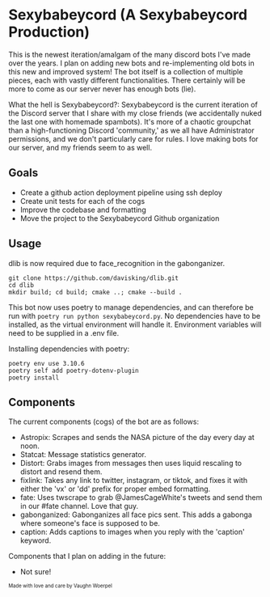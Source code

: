 # Sexybabeycord (A Sexybabeycord Production)

This is the newest iteration/amalgam of the many discord bots I've made over the years. 
I plan on adding new bots and re-implementing old bots in this new and improved system!
The bot itself is a collection of multiple pieces, each with vastly
different functionalities. There certainly will be more to come as our
server never has enough bots (lie).

What the hell is Sexybabeycord?: Sexybabeycord is the current iteration of the Discord server that I share
with my close friends (we accidentally nuked the last one with homemade spambots). It's more of a 
chaotic groupchat than a high-functioning Discord 'community,' as we all have Administrator 
permissions, and we don't particularly care for rules. I love making bots for our server, and my
friends seem to as well.

## Goals
 - Create a github action deployment pipeline using ssh deploy 
 - Create unit tests for each of the cogs
 - Improve the codebase and formatting
 - Move the project to the Sexybabeycord Github organization

## Usage

dlib is now required due to face_recognition in the gabonganizer.

```
git clone https://github.com/davisking/dlib.git
cd dlib
mkdir build; cd build; cmake ..; cmake --build .
```

This bot now uses poetry to manage dependencies, and can therefore be run with `poetry run python sexybabeycord.py`. No dependencies have to be installed, as the virtual environment will handle it. Environment variables will need to be supplied in a .env file.

Installing dependencies with poetry:
```
poetry env use 3.10.6
poetry self add poetry-dotenv-plugin
poetry install
```

## Components

The current components (cogs) of the bot are as follows:
- Astropix: Scrapes and sends the NASA picture of the day every day at noon.
- Statcat: Message statistics generator.
- Distort: Grabs images from messages then uses liquid rescaling to distort and resend them.
- fixlink: Takes any link to twitter, instagram, or tiktok, and fixes it with either the 'vx' or 'dd' prefix for proper embed formatting.
- fate: Uses twscrape to grab @JamesCageWhite's tweets and send them in our #fate channel. Love that guy.
- gabonganized: Gabonganizes all face pics sent. This adds a gabonga where someone's face is supposed to be.
- caption: Adds captions to images when you reply with the 'caption' keyword.

Components that I plan on adding in the future:
- Not sure!
    
    
<sub><sup>Made with love and care by Vaughn Woerpel</sub></sup>
